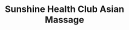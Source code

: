---
title: "Sunshine Health Club Asian Massage"
url: /mesa/sunshine-health-club-asian-massage/
shop: massage
---